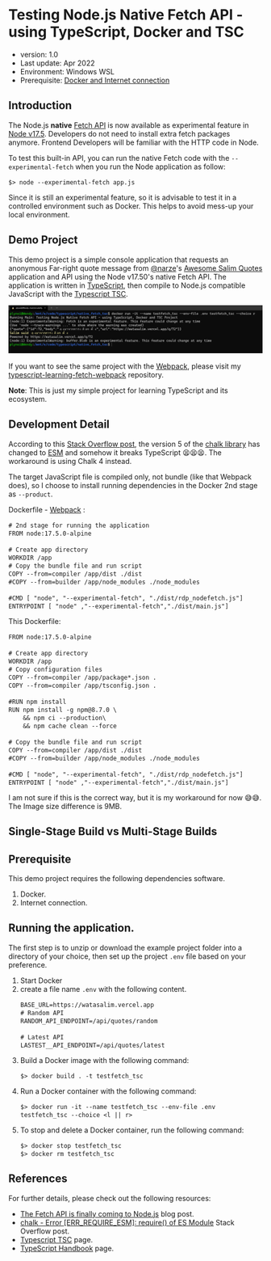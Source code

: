 # Testing Node.js Native Fetch API - using TypeScript, Docker and TSC
- version: 1.0
- Last update: Apr 2022
- Environment: Windows WSL
- Prerequisite: [Docker and Internet connection](#prerequisite)

## <a id="intro"></a>Introduction

The Node.js **native** [Fetch API](https://developer.mozilla.org/en-US/docs/Web/API/Fetch_API) is now available as experimental feature in [Node v17.5](https://nodejs.org/en/blog/release/v17.5.0/). Developers do not need to install extra fetch packages anymore. Frontend Developers will be familiar with the HTTP code in Node. 

To test this built-in API, you can run the native Fetch code with the ```--experimental-fetch``` when you run the Node application as follow:

```
$> node --experimental-fetch app.js
```

Since it is still an experimental feature, so it is advisable to test it in a controlled environment such as Docker. This helps to avoid mess-up your local environment. 

## <a id="demo"></a>Demo Project

This demo project is a simple console application that requests an anonymous Far-right quote message from [@narze](https://twitter.com/narze)'s [Awesome Salim Quotes](https://watasalim.vercel.app/) application and API using the Node v17.50's native Fetch API. The application is written in [TypeScript](https://www.typescriptlang.org/), then compile to Node.js compatible JavaScript with the [Typescript TSC](https://www.typescriptlang.org/docs/handbook/compiler-options.html). 

![Figure-1](images/01_console_result.png "app basic result") 

If you want to see the same project with the [Webpack](https://webpack.js.org/), please visit my [typescript-learning-fetch-webpack](https://github.com/plynoi/typescript-learning-fetch-webpack) repository.

**Note**: This is just my simple project for learning TypeScript and its ecosystem.

## <a id="dev_detail"></a>Development Detail

According to this [Stack Overflow post](https://stackoverflow.com/questions/70309135/chalk-error-err-require-esm-require-of-es-module), the version 5 of the [chalk library](https://www.npmjs.com/package/chalk) has changed to [ESM](https://gist.github.com/sindresorhus/a39789f98801d908bbc7ff3ecc99d99c) and somehow it breaks TypeScript 😫😫😫. The workaround is using Chalk 4 instead.

The target JavaScript file is compiled only, not bundle (like that Webpack does), so I choose to install running dependencies in the Docker 2nd stage as ```--product```. 

Dockerfile - [Webpack](https://github.com/plynoi/typescript-learning-fetch-webpack) :

```
# 2nd stage for running the application
FROM node:17.5.0-alpine

# Create app directory
WORKDIR /app
# Copy the bundle file and run script
COPY --from=compiler /app/dist ./dist
#COPY --from=builder /app/node_modules ./node_modules

#CMD [ "node", "--experimental-fetch", "./dist/rdp_nodefetch.js"]
ENTRYPOINT [ "node" ,"--experimental-fetch","./dist/main.js"]
```

This Dockerfile:

```
FROM node:17.5.0-alpine

# Create app directory
WORKDIR /app
# Copy configuration files
COPY --from=compiler /app/package*.json .
COPY --from=compiler /app/tsconfig.json .

#RUN npm install
RUN npm install -g npm@8.7.0 \
    && npm ci --production\
    && npm cache clean --force

# Copy the bundle file and run script
COPY --from=compiler /app/dist ./dist
#COPY --from=builder /app/node_modules ./node_modules

#CMD [ "node", "--experimental-fetch", "./dist/rdp_nodefetch.js"]
ENTRYPOINT [ "node" ,"--experimental-fetch","./dist/main.js"]
```

I am not sure if this is the correct way, but it is my workaround for now 😅😅. The Image size difference is 9MB. 

## <a id="single_vs_multi"></a>Single-Stage Build vs Multi-Stage Builds

## <a id="prerequisite"></a>Prerequisite
This demo project requires the following dependencies software.
1. Docker.
2. Internet connection.

## <a id="running"></a>Running the application.

The first step is to unzip or download the example project folder into a directory of your choice, then set up the project ```.env``` file based on your preference.

1. Start Docker
2. create a file name ```.env``` with the following content.
    ```
    BASE_URL=https://watasalim.vercel.app
    # Random API
    RANDOM_API_ENDPOINT=/api/quotes/random

    # Latest API
    LASTEST__API_ENDPOINT=/api/quotes/latest
    ```
3. Build a Docker image with the following command:
    ```
    $> docker build . -t testfetch_tsc
    ```
4. Run a Docker container with the following command: 
    ```
    $> docker run -it --name testfetch_tsc --env-file .env testfetch_tsc --choice <l || r>
    ```
5. To stop and delete a Docker container, run the following command:
    ```
    $> docker stop testfetch_tsc
    $> docker rm testfetch_tsc
    ```

## <a id="references"></a>References
For further details, please check out the following resources:
* [The Fetch API is finally coming to Node.js](https://blog.logrocket.com/fetch-api-node-js/) blog post.
* [chalk - Error [ERR_REQUIRE_ESM]: require() of ES Module](https://stackoverflow.com/questions/70309135/chalk-error-err-require-esm-require-of-es-module) Stack Overflow post.
* [Typescript TSC](https://www.typescriptlang.org/docs/handbook/compiler-options.html) page.
* [TypeScript Handbook](https://www.typescriptlang.org/docs/handbook/intro.html) page.